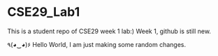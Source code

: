 # CSE29_Lab1
This is a student repo of CSE29 week 1 lab:) Week 1, github is still new.

٩(◕‿◕)۶ Hello World, I am just making some random changes.